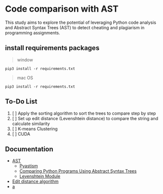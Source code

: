 # Code comparison with AST
This study aims to explore the potential of leveraging Python code analysis and Abstract Syntax Trees (AST) to detect cheating and plagiarism in programming assignments.

## install requirements packages
> window
```
pip3 install -r requirements.txt
```
> mac OS
```
pip3 install -r requirements.txt
```

## To-Do List
1. [ ] Apply the sorting algorithm to sort the trees to compare step by step
2. [ ] Set up edit distance (Levenshtein distance) to compare the string and calculate similarity
3. [ ] K-means Clustering
4. [ ] CUDA

## Documentation
+ [AST](https://docs.python.org/3/library/ast.html#module-ast)
  - [Pyastism](https://github.com/jncraton/pyastsim)
  - [Comparing Python Programs Using Abstract Syntax Trees](https://repositorio.uniandes.edu.co/bitstream/handle/1992/44754/u830947.pdf?sequence=1)
  - [Levenshtein Module](https://rapidfuzz.github.io/Levenshtein/levenshtein.html#distance)
+ [Edit distance algorithm](https://en.wikipedia.org/wiki/Levenshtein_distance)
+ [a](https://srinivas-kulkarni.medium.com/jaro-winkler-vs-levenshtein-distance-2eab21832fd6)
